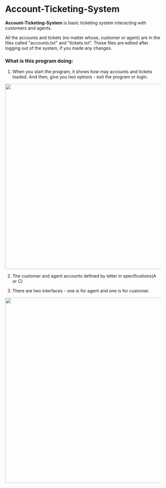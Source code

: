 # Account-Ticketing-System

**Account-Ticketing-System** is basic ticketing system interacting with customers and agents.

All the accounts and tickets (no matter whose, customer or agent) are in the files called "accounts.txt" and "tickets.txt". These files are edited after logging out of the system, if you made any changes. 

### What is this program doing:

1. When you start the program, it shows how may accounts and tickets loaded. And then, give you two options - exit the program or login.

<img src="https://user-images.githubusercontent.com/50083969/117049485-29df0480-ace2-11eb-987a-1b26a9a45d00.png" width=600>

2. The customer and agent accounts defined by letter in specifications(A or C)

4. There are two interfaces - one is for agent and one is for customer. 

<img src="https://user-images.githubusercontent.com/50083969/117216371-a6024680-adcd-11eb-93fd-3b74f582042b.png" width=600> 

